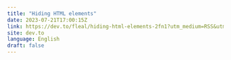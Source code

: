 ```yaml
---
title: "Hiding HTML elements"
date: 2023-07-21T17:00:15Z
link: https://dev.to/fleal/hiding-html-elements-2fn1?utm_medium=RSS&utm_source=news.12bit.vn
site: dev.to
language: English
draft: false
---
```

